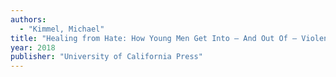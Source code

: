 ```yaml
---
authors:
  - "Kimmel, Michael"
title: "Healing from Hate: How Young Men Get Into – And Out Of – Violent Extremism Hardcover"
year: 2018
publisher: "University of California Press"
---
```


<!-- Professor of Sociology and Gender Studies Michael Kimmel ... -->
